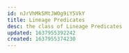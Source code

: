 ```yaml
---
id: nJrVhMk5MtJWOg9iY5VkY
title: Lineage Predicates
desc: the class of Lineage Predicates
updated: 1637955392242
created: 1637955374230
---
```


